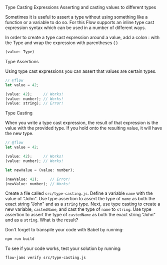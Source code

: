 Type Casting Expressions
Asserting and casting values to different types

Sometimes it is useful to assert a type without using something like a function or a variable to do so. For this Flow supports an inline type cast expression syntax which can be used in a number of different ways.

In order to create a type cast expression around a value, add a colon : with the Type and wrap the expression with parentheses ( )

```js
(value: Type)
```

Type Assertions

Using type cast expressions you can assert that values are certain types.

```js
// @flow
let value = 42;

(value: 42);     // Works!
(value: number); // Works!
(value: string); // Error!
```

Type Casting

When you write a type cast expression, the result of that expression is the value with the provided type. If you hold onto the resulting value, it will have the new type.

```js
// @flow
let value = 42;

(value: 42);     // Works!
(value: number); // Works!

let newValue = (value: number);

(newValue: 42);     // Error!
(newValue: number); // Works!
```

Create a file called `src/type-casting.js`.  Define a variable `name` with the value of "John".  Use type assertion to assert the type of `name` as both the exact string "John" and as a `string` type.  Next, use type casting to create a new variable, `castedName`, and cast the type of `name` to `string`.  Use type assertion to assert the type of `castedName` as both the exact string "John" and as a `string`.  What is the result?

Don't forget to transpile your code with Babel by running:
```bash
npm run build
```

To see if your code works, test your solution by running:

```bash
flow-jams verify src/type-casting.js
```
